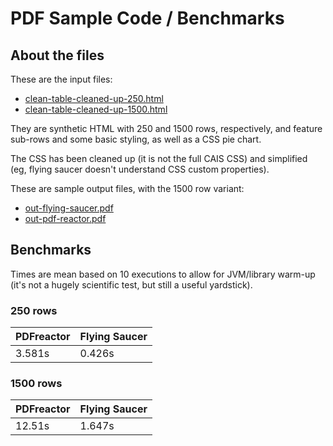 # PDF Sample Code / Benchmarks

## About the files

These are the input files:

- [clean-table-cleaned-up-250.html](resources/clean-table-cleaned-up-250.html)
- [clean-table-cleaned-up-1500.html](resources/clean-table-cleaned-up-1500.html)

They are synthetic HTML with 250 and 1500 rows, respectively, and feature sub-rows and some basic styling, as well as a CSS pie chart.

The CSS has been cleaned up (it is not the full CAIS CSS) and simplified (eg, flying saucer doesn't understand CSS custom properties).

These are sample output files, with the 1500 row variant:

- [out-flying-saucer.pdf](test-flying-saucer/out-flying-saucer.pdf)
- [out-pdf-reactor.pdf](test-pdfreactor/out-pdf-reactor.pdf)


## Benchmarks

Times are mean based on 10 executions to allow for JVM/library warm-up (it's not a hugely scientific test, but still a useful yardstick).

### 250 rows

| PDFreactor | Flying Saucer  |
|--|--|
| 3.581s | 0.426s |

### 1500 rows

| PDFreactor | Flying Saucer  |
|--|--|
| 12.51s | 1.647s |
